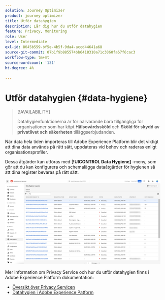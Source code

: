 ```yaml
---
solution: Journey Optimizer
product: journey optimizer
title: Utför datahygien
description: Lär dig hur du utför datahygien
feature: Privacy, Monitoring
role: User
level: Intermediate
exl-id: 8045b559-bf5e-4b5f-9da4-accd44641a68
source-git-commit: 07b1f9b885574bb6418310a71c3060fa67f6cac3
workflow-type: tm+mt
source-wordcount: '131'
ht-degree: 4%

---
```


# Utför datahygien {#data-hygiene}

>[!AVAILABILITY]
>
>Datahygienfunktionerna är för närvarande bara tillgängliga för organisationer som har köpt **Hälsovårdssköld** och **Sköld för skydd av privatlivet och säkerheten** tilläggserbjudanden.


När data hela tiden importeras till Adobe Experience Platform blir det viktigt att dina data används på rätt sätt, uppdateras vid behov och raderas enligt organisationsprofiler.

Dessa åtgärder kan utföras med **[!UICONTROL Data Hygiene]** -meny, som gör att du kan konfigurera och schemalägga dataåtgärder för hygienen så att dina register bevaras på rätt sätt.

![](assets/data-hygiene.png)

Mer information om Privacy Service och hur du utför datahygien finns i Adobe Experience Platform dokumentation:

* [Översikt över Privacy Servicen](https://experienceleague.adobe.com/docs/experience-platform/privacy/home.html?lang=sv)
* [Datahygien i Adobe Experience Patform](https://experienceleague.adobe.com/docs/experience-platform/hygiene/home.html)
